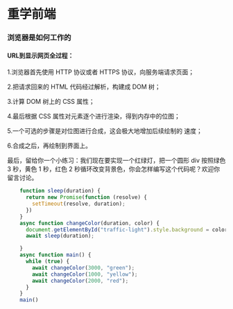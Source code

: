 # 重学前端

### 浏览器是如何工作的

#### URL到显示网页全过程：

1.浏览器首先使用 HTTP 协议或者 HTTPS 协议，向服务端请求页面；

2.把请求回来的 HTML 代码经过解析，构建成 DOM 树；

3.计算 DOM 树上的 CSS 属性；

4.最后根据 CSS 属性对元素逐个进行渲染，得到内存中的位图；

5.一个可选的步骤是对位图进行合成，这会极大地增加后续绘制的
速度；

6.合成之后，再绘制到界面上。


最后，留给你一个小练习：我们现在要实现一个红绿灯，把一个圆形 div 按照绿色 3 秒，黄色 1 秒，红色 2 秒循环改变背景色，你会怎样编写这个代码呢？欢迎你留言讨论。

```js
    function sleep(duration) {
      return new Promise(function (resolve) {
        setTimeout(resolve, duration);
      })
    }
    async function changeColor(duration, color) {
      document.getElementById("traffic-light").style.background = color;
      await sleep(duration);

    }
    async function main() {
      while (true) {
        await changeColor(3000, "green");
        await changeColor(1000, "yellow");
        await changeColor(2000, "red");
      }
    }
    main()
```